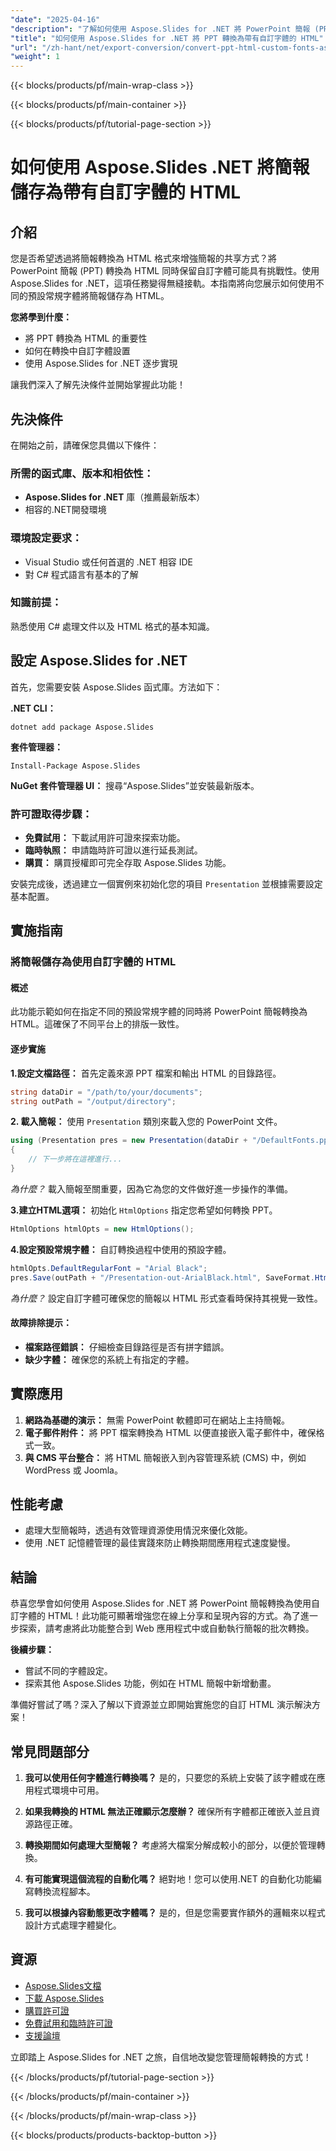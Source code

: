 ```yaml
---
"date": "2025-04-16"
"description": "了解如何使用 Aspose.Slides for .NET 將 PowerPoint 簡報 (PPT) 轉換為具有自訂字體的 HTML 格式。使用一致的排版來增強您的網路為基礎的簡報。"
"title": "如何使用 Aspose.Slides for .NET 將 PPT 轉換為帶有自訂字體的 HTML"
"url": "/zh-hant/net/export-conversion/convert-ppt-html-custom-fonts-aspose-slides-net/"
"weight": 1
---
```


{{< blocks/products/pf/main-wrap-class >}}

{{< blocks/products/pf/main-container >}}

{{< blocks/products/pf/tutorial-page-section >}}
# 如何使用 Aspose.Slides .NET 將簡報儲存為帶有自訂字體的 HTML

## 介紹

您是否希望透過將簡報轉換為 HTML 格式來增強簡報的共享方式？將 PowerPoint 簡報 (PPT) 轉換為 HTML 同時保留自訂字體可能具有挑戰性。使用 Aspose.Slides for .NET，這項任務變得無縫接軌。本指南將向您展示如何使用不同的預設常規字體將簡報儲存為 HTML。

**您將學到什麼：**
- 將 PPT 轉換為 HTML 的重要性
- 如何在轉換中自訂字體設置
- 使用 Aspose.Slides for .NET 逐步實現

讓我們深入了解先決條件並開始掌握此功能！

## 先決條件

在開始之前，請確保您具備以下條件：

### 所需的函式庫、版本和相依性：
- **Aspose.Slides for .NET** 庫（推薦最新版本）
- 相容的.NET開發環境

### 環境設定要求：
- Visual Studio 或任何首選的 .NET 相容 IDE
- 對 C# 程式語言有基本的了解

### 知識前提：
熟悉使用 C# 處理文件以及 HTML 格式的基本知識。

## 設定 Aspose.Slides for .NET

首先，您需要安裝 Aspose.Slides 函式庫。方法如下：

**.NET CLI：**
```shell
dotnet add package Aspose.Slides
```

**套件管理器：**
```shell
Install-Package Aspose.Slides
```

**NuGet 套件管理器 UI：**
搜尋“Aspose.Slides”並安裝最新版本。

### 許可證取得步驟：
- **免費試用：** 下載試用許可證來探索功能。
- **臨時執照：** 申請臨時許可證以進行延長測試。
- **購買：** 購買授權即可完全存取 Aspose.Slides 功能。

安裝完成後，透過建立一個實例來初始化您的項目 `Presentation` 並根據需要設定基本配置。

## 實施指南

### 將簡報儲存為使用自訂字體的 HTML

#### 概述
此功能示範如何在指定不同的預設常規字體的同時將 PowerPoint 簡報轉換為 HTML。這確保了不同平台上的排版一致性。

#### 逐步實施

**1.設定文檔路徑：**
首先定義來源 PPT 檔案和輸出 HTML 的目錄路徑。
```csharp
string dataDir = "/path/to/your/documents";
string outPath = "/output/directory";
```

**2. 載入簡報：**
使用 `Presentation` 類別來載入您的 PowerPoint 文件。
```csharp
using (Presentation pres = new Presentation(dataDir + "/DefaultFonts.pptx"))
{
    // 下一步將在這裡進行...
}
```
*為什麼？* 載入簡報至關重要，因為它為您的文件做好進一步操作的準備。

**3.建立HTML選項：**
初始化 `HtmlOptions` 指定您希望如何轉換 PPT。
```csharp
HtmlOptions htmlOpts = new HtmlOptions();
```

**4.設定預設常規字體：**
自訂轉換過程中使用的預設字體。
```csharp
htmlOpts.DefaultRegularFont = "Arial Black";
pres.Save(outPath + "/Presentation-out-ArialBlack.html", SaveFormat.Html, htmlOpts);
```
*為什麼？* 設定自訂字體可確保您的簡報以 HTML 形式查看時保持其視覺一致性。

#### 故障排除提示：
- **檔案路徑錯誤：** 仔細檢查目錄路徑是否有拼字錯誤。
- **缺少字體：** 確保您的系統上有指定的字體。

## 實際應用

1. **網路為基礎的演示：** 無需 PowerPoint 軟體即可在網站上主持簡報。
2. **電子郵件附件：** 將 PPT 檔案轉換為 HTML 以便直接嵌入電子郵件中，確保格式一致。
3. **與 CMS 平台整合：** 將 HTML 簡報嵌入到內容管理系統 (CMS) 中，例如 WordPress 或 Joomla。

## 性能考慮

- 處理大型簡報時，透過有效管理資源使用情況來優化效能。
- 使用 .NET 記憶體管理的最佳實踐來防止轉換期間應用程式速度變慢。

## 結論

恭喜您學會如何使用 Aspose.Slides for .NET 將 PowerPoint 簡報轉換為使用自訂字體的 HTML！此功能可顯著增強您在線上分享和呈現內容的方式。為了進一步探索，請考慮將此功能整合到 Web 應用程式中或自動執行簡報的批次轉換。

**後續步驟：**
- 嘗試不同的字體設定。
- 探索其他 Aspose.Slides 功能，例如在 HTML 簡報中新增動畫。

準備好嘗試了嗎？深入了解以下資源並立即開始實施您的自訂 HTML 演示解決方案！

## 常見問題部分

1. **我可以使用任何字體進行轉換嗎？**
   是的，只要您的系統上安裝了該字體或在應用程式環境中可用。

2. **如果我轉換的 HTML 無法正確顯示怎麼辦？**
   確保所有字體都正確嵌入並且資源路徑正確。

3. **轉換期間如何處理大型簡報？**
   考慮將大檔案分解成較小的部分，以便於管理轉換。

4. **有可能實現這個流程的自動化嗎？**
   絕對地！您可以使用.NET 的自動化功能編寫轉換流程腳本。

5. **我可以根據內容動態更改字體嗎？**
   是的，但是您需要實作額外的邏輯來以程式設計方式處理字體變化。

## 資源

- [Aspose.Slides文檔](https://reference.aspose.com/slides/net/)
- [下載 Aspose.Slides](https://releases.aspose.com/slides/net/)
- [購買許可證](https://purchase.aspose.com/buy)
- [免費試用和臨時許可證](https://releases.aspose.com/slides/net/)
- [支援論壇](https://forum.aspose.com/c/slides/11)

立即踏上 Aspose.Slides for .NET 之旅，自信地改變您管理簡報轉換的方式！

{{< /blocks/products/pf/tutorial-page-section >}}

{{< /blocks/products/pf/main-container >}}

{{< /blocks/products/pf/main-wrap-class >}}

{{< blocks/products/products-backtop-button >}}